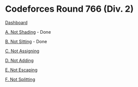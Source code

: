 # Codeforces Round 766 (Div. 2)

[Dashboard](https://codeforces.com/contest/1627)

[A. Not Shading](https://codeforces.com/contest/1627/problem/A) - Done

[B. Not Sitting](https://codeforces.com/contest/1627/problem/B) - Done

[C. Not Assigning](https://codeforces.com/contest/1627/problem/C)

[D. Not Adding](https://codeforces.com/contest/1627/problem/D)

[E. Not Escaping](https://codeforces.com/contest/1627/problem/E)

[F. Not Splitting](https://codeforces.com/contest/1627/problem/F)
